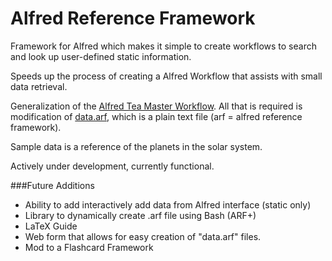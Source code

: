 Alfred Reference Framework
==========================

Framework for Alfred which makes it simple to create workflows to search and look up user-defined static information.

Speeds up the process of creating a Alfred Workflow that assists with small data retrieval.

Generalization of the <a href="https://github.com/cheniel/alfred-tea-master">Alfred Tea Master Workflow</a>. All that is required is modification of <a href="https://github.com/cheniel/alfred-reference-framework/blob/master/data.alfredreference">data.arf</a>, which is a plain text file (arf = alfred reference framework).

Sample data is a reference of the planets in the solar system.

Actively under development, currently functional.

###Future Additions
<ul>
<li> Ability to add interactively add data from Alfred interface (static only)
<li> Library to dynamically create .arf file using Bash (ARF+)
<li> LaTeX Guide
<li> Web form that allows for easy creation of "data.arf" files.
<li> Mod to a Flashcard Framework
</ul>
